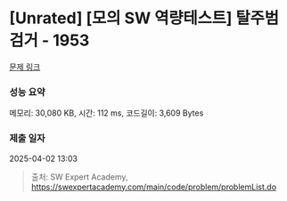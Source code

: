 # [Unrated] [모의 SW 역량테스트] 탈주범 검거 - 1953 

[문제 링크](https://swexpertacademy.com/main/code/problem/problemDetail.do?contestProbId=AV5PpLlKAQ4DFAUq) 

### 성능 요약

메모리: 30,080 KB, 시간: 112 ms, 코드길이: 3,609 Bytes

### 제출 일자

2025-04-02 13:03



> 출처: SW Expert Academy, https://swexpertacademy.com/main/code/problem/problemList.do